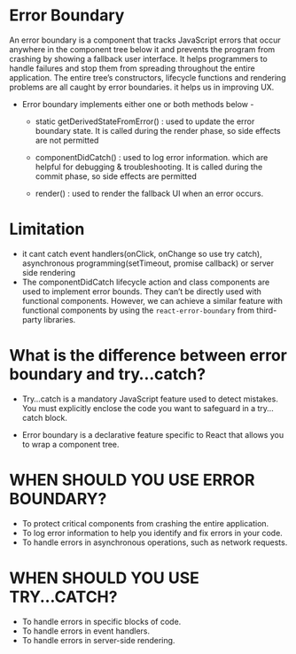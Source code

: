 # Error Boundary

An error boundary is a component that tracks JavaScript errors that occur anywhere in the component tree below it and prevents the program from crashing by showing a fallback user interface. It helps programmers to handle failures and stop them from spreading throughout the entire application. The entire tree’s constructors, lifecycle functions and rendering problems are all caught by error boundaries. it helps us in improving UX.

- Error boundary implements either one or both methods below -

  - static getDerivedStateFromError() : used to update the error boundary state. It is called during the render phase, so side effects are not permitted

  - componentDidCatch() : used to log error information. which are helpful for debugging & troubleshooting. It is called during the commit phase, so side effects are permitted

  - render() : used to render the fallback UI when an error occurs.

# Limitation

- it cant catch event handlers(onClick, onChange so use try catch), asynchronous programming(setTimeout, promise callback) or server side rendering
- The componentDidCatch lifecycle action and class components are used to implement error bounds. They can’t be directly used with functional components. However, we can achieve a similar feature with functional components by using the `react-error-boundary` from third-party libraries.

# What is the difference between error boundary and try…catch?

- Try…catch is a mandatory JavaScript feature used to detect mistakes. You must explicitly enclose the code you want to safeguard in a try…catch block.

- Error boundary is a declarative feature specific to React that allows you to wrap a component tree.

# WHEN SHOULD YOU USE ERROR BOUNDARY?

- To protect critical components from crashing the entire application.
- To log error information to help you identify and fix errors in your code.
- To handle errors in asynchronous operations, such as network requests.

# WHEN SHOULD YOU USE TRY...CATCH?

- To handle errors in specific blocks of code.
- To handle errors in event handlers.
- To handle errors in server-side rendering.
